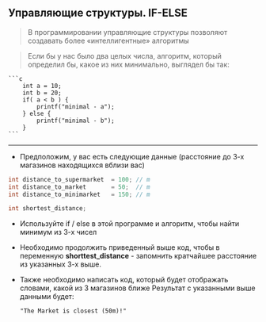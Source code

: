 ## Управляющие структуры. IF-ELSE

> В программировании управляющие структуры позволяют создавать более «интеллигентные» алгоритмы

> Если бы у нас было два целых числа, алгоритм, который определил бы, какое из них минимально, выглядел бы так:

    ```c
        int a = 10;
        int b = 20;
        if( a < b ) {
            printf("minimal - a");
        } else {
            printf("minimal - b");
        }
    ```

---

* Предположим, у вас есть следующие данные (расстояние до 3-х магазинов находящихся вблизи вас)
  
```c
int distance_to_supermarket  = 100; // m
int distance_to_market       = 50;  // m
int distance_to_minimarket   = 150; // m

int shortest_distance;
```

* Используйте if / else в этой программе и алгоритм, чтобы найти минимум из 3-х чисел
* Необходимо продолжить приведенный выше код, чтобы в переменную **shorttest_distance** - запомнить кратчайшее расстояние из указанных 3-х выше.
* Также необходимо написать код, который будет отображать словами, какой из 3 магазинов ближе
  Результат с указанными выше данными будет:
  
  ```"The Market is closest (50m)!"```
